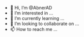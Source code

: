 - 👋 Hi, I’m @AbnerAD
- 👀 I’m interested in ...
- 🌱 I’m currently learning ...
- 💞️ I’m looking to collaborate on ...
- 📫 How to reach me ...

<!---
AbnerAD/AbnerAD is a ✨ special ✨ repository because its `README.md` (this file) appears on your GitHub profile.
You can click the Preview link to take a look at your changes.
--->
